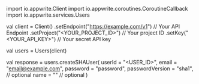 import io.appwrite.Client
import io.appwrite.coroutines.CoroutineCallback
import io.appwrite.services.Users

val client = Client()
    .setEndpoint("https://example.com/v1") // Your API Endpoint
    .setProject("<YOUR_PROJECT_ID>") // Your project ID
    .setKey("<YOUR_API_KEY>") // Your secret API key

val users = Users(client)

val response = users.createSHAUser(
    userId = "<USER_ID>",
    email = "email@example.com",
    password = "password",
    passwordVersion = "sha1", // optional
    name = "<NAME>" // optional
)

